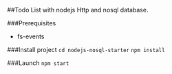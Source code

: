 ##Todo List with nodejs Http and nosql database.

###Prerequisites

- fs-events

###Install project
`cd nodejs-nosql-starter`
`npm install`

###Launch
`npm start`